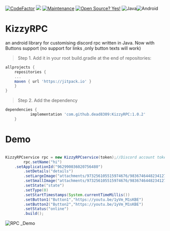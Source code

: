 [![CodeFactor](https://www.codefactor.io/repository/github/dead8309/kizzyrpc/badge)](https://www.codefactor.io/repository/github/dead8309/kizzyrpc) [![](https://jitpack.io/v/dead8309/KizzyRPC.svg)](https://jitpack.io/#dead8309/KizzyRPC)
[![Maintenance](https://img.shields.io/badge/Maintained%3F-yes-green.svg)](https://GitHub.com/Naereen/StrapDown.js/graphs/commit-activity) [![Open Source? Yes!](https://badgen.net/badge/Open%20Source%20%3F/Yes%21/blue?icon=github)](https://github.com/Naereen/badges/)
![Java](https://img.shields.io/badge/java-%23ED8B00.svg?style=for-the-badge&logo=java&logoColor=white)![Android](https://img.shields.io/badge/Android-3DDC84?style=for-the-badge&logo=android&logoColor=white)

# KizzyRPC
an android library for customising discord rpc written in Java. Now with Buttons support (no support for links ,only button texts will work)

>Step 1. Add it in your root build.gradle at the end of repositories:
```gradle
allprojects {
    repositories {
	...
	maven { url 'https://jitpack.io' }
	}
}
```
>Step 2. Add the dependency

```gradle
dependencies {
	       implementation 'com.github.dead8309:KizzyRPC:1.0.2'
	}
```


# Demo
```java

KizzyRPCservice rpc = new KizzyRPCservice(token);//Discord account token
        rpc.setName("hi")
	.setApplicationId("962990036020756480")
        .setDetails("details")
        .setLargeImage("attachments/973256105515974676/983674644823412798/unknown.png")
        .setSmallImage("attachments/973256105515974676/983674644823412798/unknown.png")
        .setState("state")
        .setType(0)
        .setStartTimestamps(System.currentTimeMillis())
        .setButton1("Button1","https://youtu.be/1yVm_M1sKBE")
        .setButton2("Button2","https://youtu.be/1yVm_M1sKBE")
        .setStatus("online")
        .build();
```

![RPC _Demo](https://user-images.githubusercontent.com/68665948/172368963-90697dc2-3d7a-42e6-9511-d1497eadb637.png)

